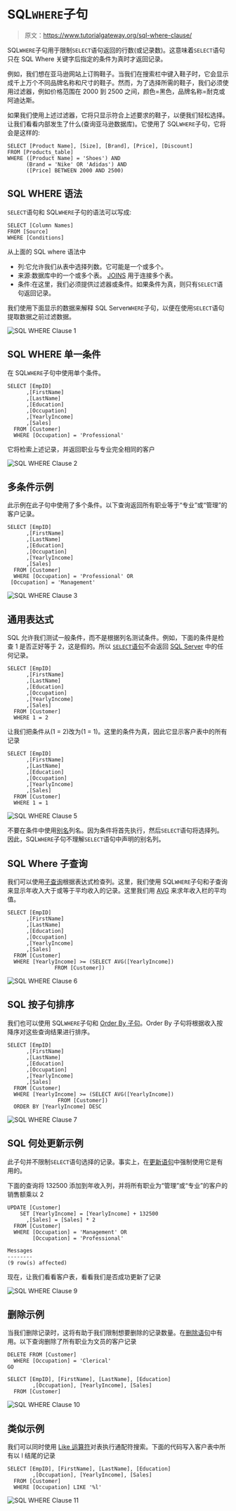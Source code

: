 # SQL`WHERE`子句

> 原文：<https://www.tutorialgateway.org/sql-where-clause/>

SQL`WHERE`子句用于限制`SELECT`语句返回的行数(或记录数)。这意味着`SELECT`语句只在 SQL Where 关键字后指定的条件为真时才返回记录。

例如，我们想在亚马逊网站上订购鞋子。当我们在搜索栏中键入鞋子时，它会显示成千上万个不同品牌名称和尺寸的鞋子。然而，为了选择所需的鞋子，我们必须使用过滤器，例如价格范围在 2000 到 2500 之间，颜色=黑色，品牌名称=耐克或阿迪达斯。

如果我们使用上述过滤器，它将只显示符合上述要求的鞋子，以便我们轻松选择。让我们看看内部发生了什么(查询亚马逊数据库)。它使用了 SQL`WHERE`子句，它将会是这样的:

```
SELECT [Product Name], [Size], [Brand], [Price], [Discount]
FROM [Products_table]
WHERE ([Product Name] = 'Shoes') AND 
      (Brand = 'Nike' OR 'Adidas') AND 
      ([Price] BETWEEN 2000 AND 2500)
```

## SQL WHERE 语法

`SELECT`语句和 SQL`WHERE`子句的语法可以写成:

```
SELECT [Column Names]
FROM [Source]
WHERE [Conditions]
```

从上面的 SQL where 语法中

*   列:它允许我们从表中选择列数。它可能是一个或多个。
*   来源:数据库中的一个或多个表。 [JOINS](https://www.tutorialgateway.org/sql-joins/) 用于连接多个表。
*   条件:在这里，我们必须提供过滤器或条件。如果条件为真，则只有`SELECT`语句返回记录。

我们使用下面显示的数据来解释 SQL Server`WHERE`子句，以便在使用`SELECT`语句提取数据之前过滤数据。

![SQL WHERE Clause 1](img/cd8e87543bde00240f9e40a978988152.png)

## SQL WHERE 单一条件

在 SQL`WHERE`子句中使用单个条件。

```
SELECT [EmpID]
      ,[FirstName]
      ,[LastName]
      ,[Education]
      ,[Occupation]
      ,[YearlyIncome]
      ,[Sales]
  FROM [Customer]
  WHERE [Occupation] = 'Professional'
```

它将检索上述记录，并返回职业与专业完全相同的客户

![SQL WHERE Clause 2](img/e8eb095d1566823d2ef744f79cf39e30.png)

## 多条件示例

此示例在此子句中使用了多个条件。以下查询返回所有职业等于“专业”或“管理”的客户记录。

```
SELECT [EmpID]
      ,[FirstName]
      ,[LastName]
      ,[Education]
      ,[Occupation]
      ,[YearlyIncome]
      ,[Sales]
  FROM [Customer]
  WHERE [Occupation] = 'Professional' OR
 [Occupation] = 'Management'
```

![SQL WHERE Clause 3](img/42f15b9b1565e67eb32d89f11aab5124.png)

## 通用表达式

SQL 允许我们测试一般条件，而不是根据列名测试条件。例如，下面的条件是检查 1 是否正好等于 2，这是假的。所以 [`SELECT`语句](https://www.tutorialgateway.org/sql-select-statement/)不会返回 [SQL Server](https://www.tutorialgateway.org/sql/) 中的任何记录。

```
SELECT [EmpID]
      ,[FirstName]
      ,[LastName]
      ,[Education]
      ,[Occupation]
      ,[YearlyIncome]
      ,[Sales]
  FROM [Customer]
  WHERE 1 = 2
```

让我们把条件从(1 = 2)改为(1 = 1)。这里的条件为真，因此它显示客户表中的所有记录

```
SELECT [EmpID]
      ,[FirstName]
      ,[LastName]
      ,[Education]
      ,[Occupation]
      ,[YearlyIncome]
      ,[Sales]
  FROM [Customer]
  WHERE 1 = 1
```

![SQL WHERE Clause 5](img/d7ef370326a975b1dbed598b2823ed34.png)

不要在条件中使用[别名](https://www.tutorialgateway.org/sql-alias/)列名。因为条件将首先执行，然后`SELECT`语句将选择列。因此，SQL`WHERE`子句不理解`SELECT`语句中声明的别名列。

## SQL Where 子查询

我们可以使用[子查询](https://www.tutorialgateway.org/sql-subquery/)根据表达式检查列。这里，我们使用 SQL`WHERE`子句和子查询来显示年收入大于或等于平均收入的记录。这里我们用 [AVG](https://www.tutorialgateway.org/sql-avg-function/) 来求年收入栏的平均值。

```
SELECT [EmpID]
      ,[FirstName]
      ,[LastName]
      ,[Education]
      ,[Occupation]
      ,[YearlyIncome]
      ,[Sales]
  FROM [Customer]
  WHERE [YearlyIncome] >= (SELECT AVG([YearlyIncome]) 
			   FROM [Customer])
```

![SQL WHERE Clause 6](img/118316bccc3f2b4c787d91c742a970ee.png)

## SQL 按子句排序

我们也可以使用 SQL`WHERE`子句和 [Order By 子句](https://www.tutorialgateway.org/sql-order-by-clause/)。Order By 子句将根据收入按降序对这些查询结果进行排序。

```
SELECT [EmpID]
      ,[FirstName]
      ,[LastName]
      ,[Education]
      ,[Occupation]
      ,[YearlyIncome]
      ,[Sales]
  FROM [Customer]
  WHERE [YearlyIncome] >= (SELECT AVG([YearlyIncome]) 
				FROM [Customer])
  ORDER BY [YearlyIncome] DESC
```

![SQL WHERE Clause 7](img/cca6121e8cf937ffe0f1589afbf95b19.png)

## SQL 何处更新示例

此子句并不限制`SELECT`语句选择的记录。事实上，在[更新语句](https://www.tutorialgateway.org/sql-update-statement/)中强制使用它是有用的。

下面的查询将 132500 添加到年收入列，并将所有职业为“管理”或“专业”的客户的销售额乘以 2

```
UPDATE [Customer]
	SET	[YearlyIncome] = [YearlyIncome] + 132500
      ,[Sales] = [Sales] * 2
  FROM [Customer]
  WHERE [Occupation] = 'Management' OR 
		[Occupation] = 'Professional'
```

```
Messages
--------
(9 row(s) affected)
```

现在，让我们看看客户表，看看我们是否成功更新了记录

![SQL WHERE Clause 9](img/2bb4ed3148b1cdedce226ff1cb07a818.png)

## 删除示例

当我们删除记录时，这将有助于我们限制想要删除的记录数量。在[删除语句](https://www.tutorialgateway.org/sql-delete-statement/)中有用。以下查询删除了所有职业为文员的客户记录

```
DELETE FROM [Customer]
  WHERE [Occupation] = 'Clerical'
GO

SELECT [EmpID], [FirstName], [LastName], [Education]
		,[Occupation], [YearlyIncome], [Sales]
  FROM [Customer]
```

![SQL WHERE Clause 10](img/16a0fd0f106716ac4c5f6dc9486edfcb.png)

## 类似示例

我们可以同时使用 [Like 运算符](https://www.tutorialgateway.org/sql-like/)对表执行通配符搜索。下面的代码写入客户表中所有以 l 结尾的记录

```
SELECT [EmpID], [FirstName], [LastName], [Education]
		,[Occupation], [YearlyIncome], [Sales]
  FROM [Customer]
  WHERE [Occupation] LIKE '%l'
```

![SQL WHERE Clause 11](img/cbd0618be7831d56eee9bcd765742d5e.png)